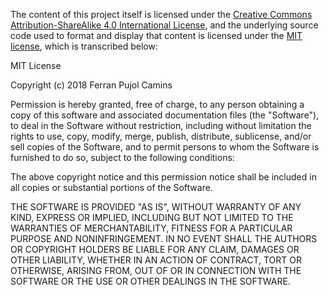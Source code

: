 The content of this project itself is licensed under the [Creative Commons Attribution-ShareAlike 4.0 International License](http://creativecommons.org/licenses/by-sa/4.0/), and the underlying source code used to format and display that content is licensed under the [MIT license](http://opensource.org/licenses/mit-license.php), which is transcribed below:

MIT License

Copyright (c) 2018 Ferran Pujol Camins

Permission is hereby granted, free of charge, to any person obtaining a copy
of this software and associated documentation files (the "Software"), to deal
in the Software without restriction, including without limitation the rights
to use, copy, modify, merge, publish, distribute, sublicense, and/or sell
copies of the Software, and to permit persons to whom the Software is
furnished to do so, subject to the following conditions:

The above copyright notice and this permission notice shall be included in all
copies or substantial portions of the Software.

THE SOFTWARE IS PROVIDED "AS IS", WITHOUT WARRANTY OF ANY KIND, EXPRESS OR
IMPLIED, INCLUDING BUT NOT LIMITED TO THE WARRANTIES OF MERCHANTABILITY,
FITNESS FOR A PARTICULAR PURPOSE AND NONINFRINGEMENT. IN NO EVENT SHALL THE
AUTHORS OR COPYRIGHT HOLDERS BE LIABLE FOR ANY CLAIM, DAMAGES OR OTHER
LIABILITY, WHETHER IN AN ACTION OF CONTRACT, TORT OR OTHERWISE, ARISING FROM,
OUT OF OR IN CONNECTION WITH THE SOFTWARE OR THE USE OR OTHER DEALINGS IN THE
SOFTWARE.
